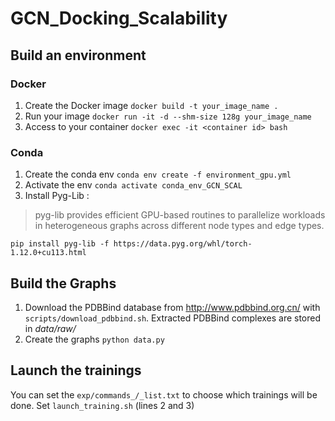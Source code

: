 # GCN_Docking_Scalability

## Build an environment
### Docker
1. Create the Docker image `docker build -t your_image_name .`
2. Run your image `docker run -it -d --shm-size 128g your_image_name`
3. Access to your container `docker exec -it <container id> bash`

### Conda

1. Create the conda env `conda env create -f environment_gpu.yml`
2. Activate the env `conda activate conda_env_GCN_SCAL`
3. Install Pyg-Lib :
> pyg-lib provides efficient GPU-based routines to parallelize workloads in heterogeneous graphs across different node types and edge types.

`pip install pyg-lib -f https://data.pyg.org/whl/torch-1.12.0+cu113.html`

## Build the Graphs
1. Download the PDBBind database from http://www.pdbbind.org.cn/ with `scripts/download_pdbbind.sh`. Extracted PDBBind complexes are stored in *data/raw/*
2. Create the graphs `python data.py`

## Launch the trainings
You can set the `exp/commands_/_list.txt` to choose which trainings will be done.
Set `launch_training.sh` (lines 2 and 3)
